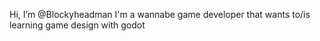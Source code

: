 Hi, I’m @Blockyheadman
I'm a wannabe game developer that wants to/is learning game design with godot

<!---
Blockyheadman/Blockyheadman is a ✨ special ✨ repository because its `README.md` (this file) appears on your GitHub profile.
You can click the Preview link to take a look at your changes.
--->
